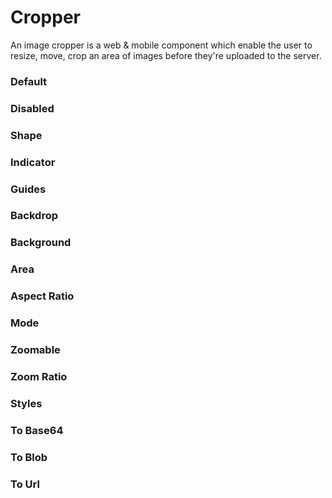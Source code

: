 # Cropper

An image cropper is a web & mobile component which enable the user to resize, move, crop
an area of images before they're uploaded to the server.

<Playground />

<Usage />

<Api />

<GlobalConfig />

<Examples />

### Default

<Example value="default" />

### Disabled

<Example value="disabled" />

### Shape

<Example value="shape" />

### Indicator

<Example value="indicator" />

### Guides

<Example value="guides" />

### Backdrop

<Example value="backdrop" />

### Background

<Example value="background" />

### Area

<Example value="area" />

### Aspect Ratio

<Example value="aspect-ratio" />

### Mode

<Example value="mode" />

### Zoomable

<Example value="zoomable" />

### Zoom Ratio

<Example value="zoom-ratio" />

### Styles

<Example value="styles" />

### To Base64

<Example value="to-base64" />

### To Blob

<Example value="to-blob" />

### To Url

<Example value="to-url" />

<Checklist 
    accessibility={false}
    bidirectionality={false}
    cssParts={false}
    cssVariables={false}
    documentation={false}
    examples={false}
    events={false}
    keyboard={false}
    methods={false}
    playground={false}
    properties={false}
    skeleton={false}
    slots={false}
/>

<LastModified />

